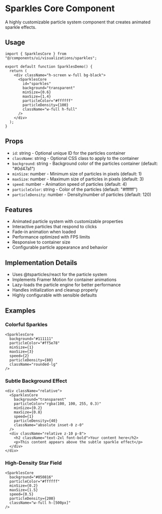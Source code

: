 # Sparkles Core Component

A highly customizable particle system component that creates animated sparkle effects.

## Usage

```tsx
import { SparklesCore } from "@/components/ui/visualizations/sparkles";

export default function SparklesDemo() {
  return (
    <div className="h-screen w-full bg-black">
      <SparklesCore
        id="sparkles"
        background="transparent"
        minSize={0.6}
        maxSize={1.4}
        particleColor="#ffffff"
        particleDensity={100}
        className="w-full h-full"
      />
    </div>
  );
}
```

## Props

- `id`: string - Optional unique ID for the particles container
- `className`: string - Optional CSS class to apply to the container
- `background`: string - Background color of the particles container (default: "#0d47a1")
- `minSize`: number - Minimum size of particles in pixels (default: 1)
- `maxSize`: number - Maximum size of particles in pixels (default: 3)
- `speed`: number - Animation speed of particles (default: 4)
- `particleColor`: string - Color of the particles (default: "#ffffff")
- `particleDensity`: number - Density/number of particles (default: 120)

## Features

- Animated particle system with customizable properties
- Interactive particles that respond to clicks
- Fade-in animation when loaded
- Performance optimized with FPS limits
- Responsive to container size
- Configurable particle appearance and behavior

## Implementation Details

- Uses @tsparticles/react for the particle system
- Implements Framer Motion for container animations
- Lazy-loads the particle engine for better performance
- Handles initialization and cleanup properly
- Highly configurable with sensible defaults

## Examples

### Colorful Sparkles

```tsx
<SparklesCore
  background="#111111"
  particleColor="#ff5e78"
  minSize={1}
  maxSize={3}
  speed={2}
  particleDensity={80}
  className="rounded-lg"
/>
```

### Subtle Background Effect

```tsx
<div className="relative">
  <SparklesCore
    background="transparent"
    particleColor="rgba(100, 100, 255, 0.3)"
    minSize={0.2}
    maxSize={0.8}
    speed={1}
    particleDensity={40}
    className="absolute inset-0 z-0"
  />
  <div className="relative z-10 p-8">
    <h2 className="text-2xl font-bold">Your content here</h2>
    <p>This content appears above the subtle sparkle effect</p>
  </div>
</div>
```

### High-Density Star Field

```tsx
<SparklesCore
  background="#050816"
  particleColor="#ffffff"
  minSize={0.2}
  maxSize={1.5}
  speed={0.5}
  particleDensity={200}
  className="w-full h-[500px]"
/>
```